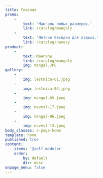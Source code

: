 ```yaml
---
title: Главная
promo:
    -
        text: 'Мангалы любых размеров.'
        link: /catalog/mangaly
    -
        text: 'Летние беседки для отдыха.'
        link: /catalog/navesy
product:
    -
        text: Мангалы
        link: /catalog/mangaly
        img: mangal.JPG
gallery:
    -
        img: lestnica-01.jpeg
    -
        img: lestnica-03.jpeg
    -
        img: mangal-09.jpeg
    -
        img: navesl-17.jpeg
    -
        img: mangal-06.jpeg
    -
        img: navesl-13.jpeg
body_classes: s-page-home
template: home
published: true
content:
    items: '@self.modular'
    order:
        by: default
        dir: desc
onpage_menu: false
---
```


